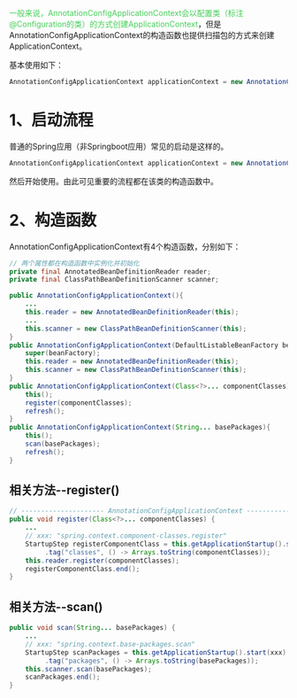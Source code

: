 
<font color=44cf57>一般来说，AnnotationConfigApplicationContext会以配置类（标注@Configuration的类）的方式创建ApplicationContext</font>，但是AnnotationConfigApplicationContext的构造函数也提供扫描包的方式来创建ApplicationContext。



基本使用如下：
```java
AnnotationConfigApplicationContext applicationContext = new AnnotationConfigApplicationContext(xxx.class)
```
# 1、启动流程

普通的Spring应用（非Springboot应用）常见的启动是这样的。
```java
AnnotationConfigApplicationContext applicationContext = new AnnotationConfigApplicationContext(xxx.class);
```
然后开始使用。由此可见重要的流程都在该类的构造函数中。
# 2、构造函数

AnnotationConfigApplicationContext有4个构造函数，分别如下：
```java
// 两个属性都在构造函数中实例化并初始化
private final AnnotatedBeanDefinitionReader reader;  
private final ClassPathBeanDefinitionScanner scanner;

public AnnotationConfigApplicationContext(){
	... 
	this.reader = new AnnotatedBeanDefinitionReader(this);  
	...
	this.scanner = new ClassPathBeanDefinitionScanner(this);
}
public AnnotationConfigApplicationContext(DefaultListableBeanFactory beanFactory){
	super(beanFactory);  
	this.reader = new AnnotatedBeanDefinitionReader(this);  
	this.scanner = new ClassPathBeanDefinitionScanner(this);
}
public AnnotationConfigApplicationContext(Class<?>... componentClasses){
	this();
	register(componentClasses);  
	refresh();
}
public AnnotationConfigApplicationContext(String... basePackages){
	this();  
	scan(basePackages);  
	refresh();
}
```
## 相关方法--register()
```java
// --------------------- AnnotationConfigApplicationContext ---------------------------
public void register(Class<?>... componentClasses) {  
    ...
    // xxx: "spring.context.component-classes.register"
    StartupStep registerComponentClass = this.getApplicationStartup().start(xxx)  
         .tag("classes", () -> Arrays.toString(componentClasses));  
    this.reader.register(componentClasses);  
    registerComponentClass.end();  
}
```
## 相关方法--scan()
```java
public void scan(String... basePackages) {  
    ... 
    // xxx: "spring.context.base-packages.scan"
    StartupStep scanPackages = this.getApplicationStartup().start(xxx)  
         .tag("packages", () -> Arrays.toString(basePackages));  
    this.scanner.scan(basePackages);  
    scanPackages.end();  
}
```






